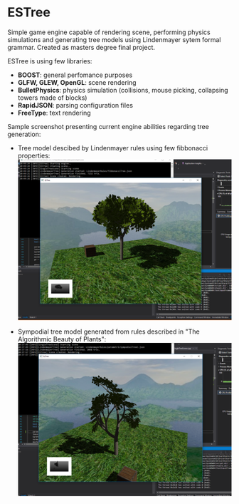 # ESTree
Simple game engine capable of rendering scene, performing physics simulations and generating tree models using Lindenmayer sytem formal grammar.
Created as masters degree final project.

ESTree is using few libraries:
 * __BOOST__: general perfomance purposes
 * __GLFW, GLEW, OpenGL__: scene rendering
 * __BulletPhysics__: physics simulation (collisions, mouse picking, collapsing towers made of blocks) 
 * __RapidJSON__: parsing configuration files
 * __FreeType__: text rendering

Sample screenshot presenting current engine abilities regarding tree generation:

 * Tree model descibed by Lindenmayer rules using few fibbonacci properties:
  ![Sample screenshot](/images/fibbonacciTree_18_01_2018.PNG)
 
 * Sympodial tree model generated from rules described in "The Algorithmic Beauty of Plants":
  ![Sample screenshot](/images/sympodialTree3_18_01_2018.PNG)
